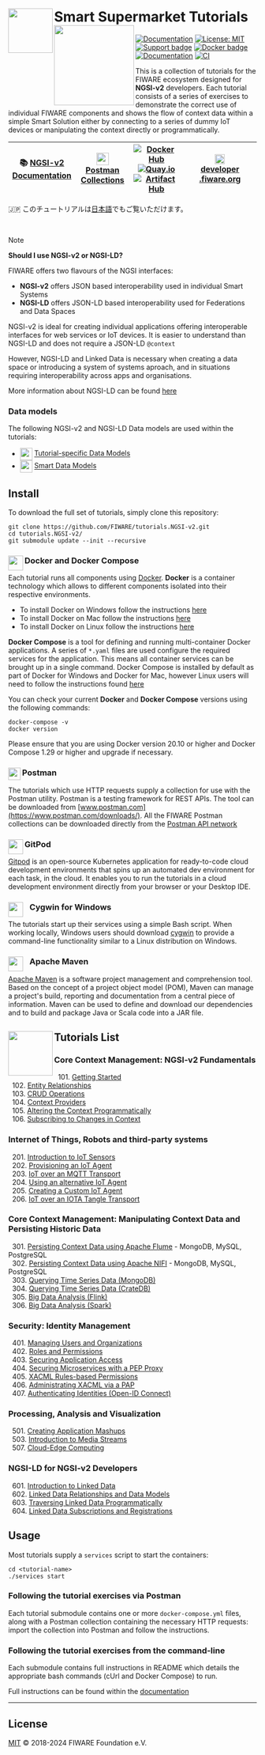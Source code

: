 # Smart Supermarket Tutorials[<img src="https://img.shields.io/badge/NGSI-v2-5dc0cf.svg" width="90"  align="left" />]("https://fiware-ges.github.io/orion/api/v2/stable/)[<img src="docs/img/logo.png" align="left" width="162">](https://www.fiware.org/)

[![Documentation](https://nexus.lab.fiware.org/repository/raw/public/badges/chapters/documentation.svg)](https://fiware-tutorials.rtfd.io)
[![License: MIT](https://img.shields.io/github/license/fiware/tutorials.Step-by-Step.svg)](https://opensource.org/licenses/MIT)
[![Support badge](https://img.shields.io/badge/tag-fiware-orange.svg?logo=stackoverflow)](https://stackoverflow.com/questions/tagged/fiware)
[![Docker badge](https://img.shields.io/badge/quay.io-fiware%2Ftutorials.context--provider-grey?logo=red%20hat&labelColor=EE0000)](https://quay.io/repository/fiware/tutorials.context-provider)
<br> [![Documentation](https://img.shields.io/readthedocs/fiware-tutorials.svg)](https://fiware-tutorials.rtfd.io)
[![CI](https://github.com/FIWARE/tutorials.NGSI-v2/workflows/CI/badge.svg)](https://github.com/FIWARE/tutorials.NGSI-v2/actions?query=workflow%3ACI)

This is a collection of tutorials for the FIWARE ecosystem designed for **NGSI-v2** developers. Each tutorial consists
of a series of exercises to demonstrate the correct use of individual FIWARE components and shows the flow of context
data within a simple Smart Solution either by connecting to a series of dummy IoT devices or manipulating the context
directly or programmatically.

| :books: [NGSI-v2<br>Documentation](https://fiware-tutorials.rtfd.io) | <img src="https://assets.getpostman.com/common-share/postman-logo-stacked.svg" align="center" height="25"> [Postman<br>Collections](https://explore.postman.com/team/3mM5EY6ChBYp9D) | [![Docker Hub](https://nexus.lab.fiware.org/repository/raw/public/badges/docker/fiware.svg)](https://hub.docker.com/u/fiware) <br> [![Quay.io](https://img.shields.io/badge/quay.io-fiware-grey?logo=red%20hat&labelColor=EE0000)](https://quay.io/organization/fiware) <br> [![Artifact Hub](https://img.shields.io/endpoint?url=https://artifacthub.io/badge/repository/fiware)](https://artifacthub.io/packages/search?repo=fiware) | <img src="https://fiware.github.io/catalogue/img/fiware-emoji.png" height="20px" width="20px"/><br/> [**developer&ZeroWidthSpace;.fiware.org**](https://www.fiware.org/developers/) |
| -------------------------------------------------------------------- | ------------------------------------------------------------------------------------------------------------------------------------------------------------------------------------ | -------------------------------------------------------------------------------------------------------------------------------------------------------------------------------------------------------------------------------------------------------------------------------------------- | ----------------------------------------------------------------------------------------------------------------------------------------------------------------------------------- |

🇯🇵 このチュートリアルは[日本語](https://fiware-tutorials.letsfiware.jp/)でもご覧いただけます。<br/>


<br/>

> [!NOTE]
> **Should I use NGSI-v2 or NGSI-LD?**
>
> FIWARE offers two flavours of the NGSI interfaces:
>
>
> - **NGSI-v2** offers JSON based interoperability used in individual Smart Systems
> - **NGSI-LD** offers JSON-LD based interoperability used for Federations and Data Spaces
>
> NGSI-v2 is ideal for creating individual applications offering interoperable interfaces for web services
> or IoT devices. It is easier to understand than NGSI-LD and does not require a JSON-LD `@context`
>
> However, NGSI-LD and Linked Data is necessary when creating a data space or introducing a system of
> systems aproach, and in situations requiring  interoperability across apps and organisations.
>
> More information about NGSI-LD can be found [here](https://ngsi-ld-tutorials.readthedocs.io)



<h3>Data models</h3>

The following NGSI-v2 and NGSI-LD Data models are used within the tutorials:

-   <img src="https://json-ld.org/favicon.ico" align="center" height="25"/>
    <a href="https://fiware.github.io/tutorials.Step-by-Step/schema/)">Tutorial-specific Data Models</a>
-   <img src="https://json-ld.org/favicon.ico" align="center" height="25"/>
    <a href="https://smartdatamodels.org">Smart Data Models</a>

## Install

To download the full set of tutorials, simply clone this repository:

```console
git clone https://github.com/FIWARE/tutorials.NGSI-v2.git
cd tutorials.NGSI-v2/
git submodule update --init --recursive
```

### Docker and Docker Compose <img src="https://www.docker.com/favicon.ico" align="left"  height="30" width="30">

Each tutorial runs all components using [Docker](https://www.docker.com). **Docker** is a container technology which
allows to different components isolated into their respective environments.

-   To install Docker on Windows follow the instructions [here](https://docs.docker.com/docker-for-windows/)
-   To install Docker on Mac follow the instructions [here](https://docs.docker.com/docker-for-mac/)
-   To install Docker on Linux follow the instructions [here](https://docs.docker.com/install/)

**Docker Compose** is a tool for defining and running multi-container Docker applications. A series of `*.yaml` files
are used configure the required services for the application. This means all container services can be brought up in a
single command. Docker Compose is installed by default as part of Docker for Windows and Docker for Mac, however Linux
users will need to follow the instructions found [here](https://docs.docker.com/compose/install/)

You can check your current **Docker** and **Docker Compose** versions using the following commands:

```console
docker-compose -v
docker version
```

Please ensure that you are using Docker version 20.10 or higher and Docker Compose 1.29 or higher and upgrade if
necessary.

### Postman <img src="./docs/img/postman.png" align="left"  height="25" width="25">

The tutorials which use HTTP requests supply a collection for use with the Postman utility. Postman is a testing
framework for REST APIs. The tool can be downloaded from [www.postman.com](https://www.postman.com/downloads/). All the
FIWARE Postman collections can be downloaded directly from the
[Postman API network](https://explore.postman.com/team/3mM5EY6ChBYp9D)

### GitPod <img src="https://gitpod.io/favicon.ico" align="left"  height="30" width="30">

[Gitpod](https://github.com/gitpod-io/gitpod) is an open-source Kubernetes application for ready-to-code cloud
development environments that spins up an automated dev environment for each task, in the cloud. It enables you to run
the tutorials in a cloud development environment directly from your browser or your Desktop IDE.

### Cygwin for Windows <img src="https://www.cygwin.com/favicon.ico" align="left"  height="30" width="30" style="border-right-style:solid; border-right-width:10px; border-color:transparent; background: transparent">

The tutorials start up their services using a simple Bash script. When working locally, Windows users should download
[cygwin](http://www.cygwin.com/) to provide a command-line functionality similar to a Linux distribution on Windows.

### Apache Maven <img src="https://maven.apache.org/favicon.ico" align="left"  height="30" width="30" style="border-right-style:solid; border-right-width:10px; border-color:transparent; background: transparent">

[Apache Maven](https://maven.apache.org/download.cgi) is a software project management and comprehension tool. Based on
the concept of a project object model (POM), Maven can manage a project's build, reporting and documentation from a
central piece of information. Maven can be used to define and download our dependencies and to build and package Java or
Scala code into a JAR file.

## Tutorials List [<img src="https://img.shields.io/badge/NGSI-v2-5dc0cf.svg" width="90"  align="left" />]("https://fiware-ges.github.io/orion/api/v2/stable/)

### Core Context Management: NGSI-v2 Fundamentals

&nbsp; 101. [Getting Started](https://github.com/FIWARE/tutorials.Getting-Started/tree/NGSI-v2)<br/> &nbsp; 102.
[Entity Relationships](https://github.com/FIWARE/tutorials.Entity-Relationships/tree/NGSI-v2)<br/> &nbsp; 103.
[CRUD Operations](https://github.com/FIWARE/tutorials.CRUD-Operations/tree/NGSI-v2)<br/> &nbsp; 104.
[Context Providers](https://github.com/FIWARE/tutorials.Context-Providers/tree/NGSI-v2)<br/> &nbsp; 105.
[Altering the Context Programmatically](https://github.com/FIWARE/tutorials.Accessing-Context/tree/NGSI-v2)<br/>
&nbsp; 106. [Subscribing to Changes in Context](https://github.com/FIWARE/tutorials.Subscriptions/tree/NGSI-v2)

### Internet of Things, Robots and third-party systems

&nbsp; 201. [Introduction to IoT Sensors](https://github.com/FIWARE/tutorials.IoT-Sensors/tree/NGSI-v2)<br/> &nbsp; 202.
[Provisioning an IoT Agent](https://github.com/FIWARE/tutorials.IoT-Agent/tree/NGSI-v2)<br/> &nbsp; 203.
[IoT over an MQTT Transport](https://github.com/FIWARE/tutorials.IoT-over-MQTT/tree/NGSI-v2)<br/> &nbsp; 204.
[Using an alternative IoT Agent](https://github.com/FIWARE/tutorials.IoT-Agent-JSON/tree/NGSI-v2)<br/> &nbsp; 205.
[Creating a Custom IoT Agent](https://github.com/FIWARE/tutorials.Custom-IoT-Agent/tree/NGSI-v2)<br/> &nbsp; 206.
[IoT over an IOTA Tangle Transport](https://github.com/FIWARE/tutorials.IoT-over-IOTA/tree/NGSI-v2)<br/>

<!-- &nbsp; 250. [Introduction to Fast-RTPS and Micro-RTPS](https://github.com/FIWARE/tutorials.Fast-RTPS-Micro-RTPS/tree/NGSI-v2) -->

### Core Context Management: Manipulating Context Data and Persisting Historic Data

&nbsp; 301. [Persisting Context Data using Apache Flume](https://github.com/FIWARE/tutorials.Historic-Context-Flume) -
MongoDB, MySQL, PostgreSQL<br/> &nbsp; 302.
[Persisting Context Data using Apache NIFI](https://github.com/FIWARE/tutorials.Historic-Context-NIFI) - MongoDB, MySQL,
PostgreSQL<br/> &nbsp; 303.
[Querying Time Series Data (MongoDB)](https://github.com/FIWARE/tutorials.Short-Term-History/tree/NGSI-v2)<br/>
&nbsp; 304.
[Querying Time Series Data (CrateDB)](https://github.com/FIWARE/tutorials.Time-Series-Data/tree/NGSI-v2)<br/>
&nbsp; 305. [Big Data Analysis (Flink)](https://github.com/FIWARE/tutorials.Big-Data-Flink/tree/NGSI-v2)<br/>
&nbsp; 306. [Big Data Analysis (Spark)](https://github.com/FIWARE/tutorials.Big-Data-Spark/tree/NGSI-v2)

### Security: Identity Management

&nbsp; 401.
[Managing Users and Organizations](https://github.com/FIWARE/tutorials.Identity-Management/tree/NGSI-v2)<br/>
&nbsp; 402. [Roles and Permissions](https://github.com/FIWARE/tutorials.Roles-Permissions/tree/NGSI-v2)<br/> &nbsp; 403.
[Securing Application Access](https://github.com/FIWARE/tutorials.Securing-Access/tree/NGSI-v2)<br/> &nbsp; 404.
[Securing Microservices with a PEP Proxy](https://github.com/FIWARE/tutorials.PEP-Proxy/tree/NGSI-v2)<br/> &nbsp; 405.
[XACML Rules-based Permissions](https://github.com/FIWARE/tutorials.XACML-Access-Rules/tree/NGSI-v2)<br/> &nbsp; 406.
[Administrating XACML via a PAP](https://github.com/FIWARE/tutorials.Administrating-XACML/tree/NGSI-v2)<br/> &nbsp; 407.
[Authenticating Identities (Open-ID Connect)](https://github.com/FIWARE/tutorials.Securing-Access-OpenID-Connect/tree/NGSI-v2)

### Processing, Analysis and Visualization

&nbsp; 501. [Creating Application Mashups](https://github.com/FIWARE/tutorials.Application-Mashup/tree/NGSI-v2)<br/>
&nbsp; 503. [Introduction to Media Streams](https://github.com/FIWARE/tutorials.Media-Streams/tree/NGSI-v2)<br/>
&nbsp; 507. [Cloud-Edge Computing](https://github.com/FIWARE/tutorials.Edge-Computing/tree/NGSI-v2)

### NGSI-LD for NGSI-v2 Developers

&nbsp; 601. [Introduction to Linked Data](https://github.com/FIWARE/tutorials.Linked-Data/tree/NGSI-v2)<br/> &nbsp; 602.
[Linked Data Relationships and Data Models](https://github.com/FIWARE/tutorials.Relationships-Linked-Data/tree/NGSI-v2)<br/>
&nbsp; 603.
[Traversing Linked Data Programmatically](https://github.com/FIWARE/tutorials.Accessing-Linked-Data/tree/NGSI-v2)<br/>
&nbsp; 604.
[Linked Data Subscriptions and Registrations](https://github.com/FIWARE/tutorials.LD-Subscriptions-Registrations/tree/NGSI-v2)<br/>

## Usage

Most tutorials supply a `services` script to start the containers:

```console
cd <tutorial-name>
./services start
```

### Following the tutorial exercises via Postman

Each tutorial submodule contains one or more `docker-compose.yml` files, along with a Postman collection containing the
necessary HTTP requests: import the collection into Postman and follow the instructions.

### Following the tutorial exercises from the command-line

Each submodule contains full instructions in README which details the appropriate bash commands (cUrl and Docker
Compose) to run.

Full instructions can be found within the [documentation](https://fiware-tutorials.rtfd.io)

---

## License

[MIT](LICENSE) © 2018-2024 FIWARE Foundation e.V.
